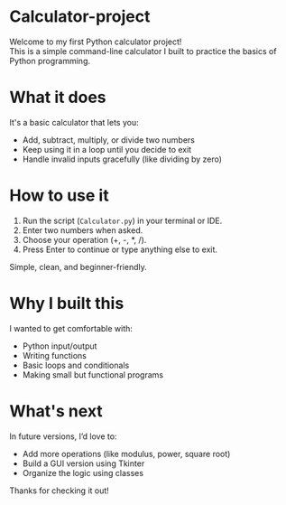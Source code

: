 # Calculator-project

Welcome to my first Python calculator project!   
This is a simple command-line calculator I built to practice the basics of Python programming.

# What it does
It's a basic calculator that lets you:
- Add, subtract, multiply, or divide two numbers
- Keep using it in a loop until you decide to exit
- Handle invalid inputs gracefully (like dividing by zero)

# How to use it
1. Run the script (`Calculator.py`) in your terminal or IDE.
2. Enter two numbers when asked.
3. Choose your operation (+, -, *, /).
4. Press Enter to continue or type anything else to exit.

Simple, clean, and beginner-friendly.

# Why I built this
I wanted to get comfortable with:
- Python input/output
- Writing functions
- Basic loops and conditionals
- Making small but functional programs

# What's next
In future versions, I’d love to:
- Add more operations (like modulus, power, square root)
- Build a GUI version using Tkinter
- Organize the logic using classes

Thanks for checking it out!

